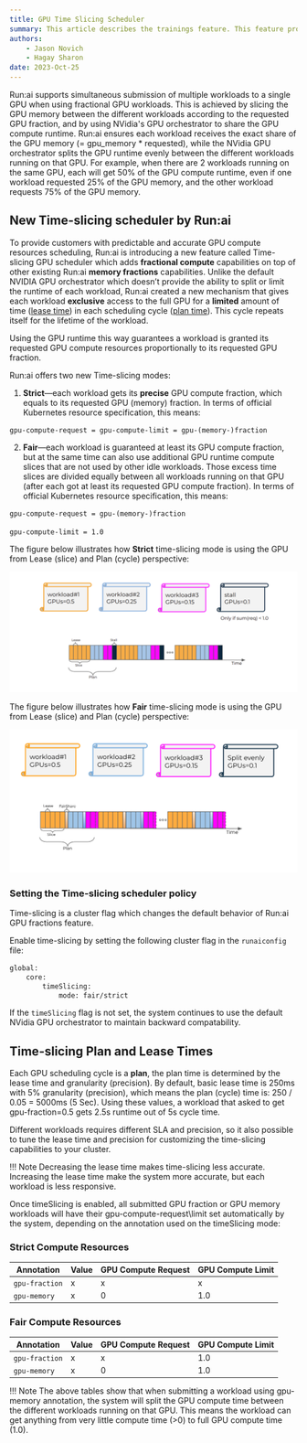 ```yaml
---
title: GPU Time Slicing Scheduler
summary: This article describes the trainings feature. This feature provides a wizard like experience to submit training jobs.
authors:
    - Jason Novich
    - Hagay Sharon
date: 2023-Oct-25
---
```


Run:ai supports simultaneous submission of multiple workloads to a single GPU when using fractional GPU workloads. This is achieved by slicing the GPU memory between the different workloads according to the requested GPU fraction, and by using NVidia's GPU orchestrator to share the GPU compute runtime. Run:ai ensures each workload receives the exact share of the GPU memory (= gpu\_memory \* requested), while the NVidia GPU orchestrator splits the GPU runtime evenly between the different workloads running on that GPU. For example, when there are 2 workloads running on the same GPU, each will get 50% of the GPU compute runtime, even if one workload requested 25% of the GPU memory, and the other workload requests 75% of the GPU memory.

## New Time-slicing scheduler by Run:ai

To provide customers with predictable and accurate GPU compute resources scheduling, Run:ai is introducing a new feature called Time-slicing GPU scheduler which adds **fractional compute** capabilities on top of other existing Run:ai **memory fractions** capabilities. Unlike the default NVIDIA GPU orchestrator which doesn’t provide the ability to split or limit the runtime of each workload, Run:ai created a new mechanism that gives each workload **exclusive** access to the full GPU for a **limited** amount of time ([lease time](#timeslicing-plan-and-lease-times)) in each scheduling cycle ([plan time](#timeslicing-plan-and-lease-times)). This cycle repeats itself for the lifetime of the workload.

Using the GPU runtime this way guarantees a workload is granted its requested GPU compute resources proportionally to its requested GPU fraction.

Run:ai offers two new Time-slicing modes:

1. **Strict**&mdash;each workload gets its **precise** GPU compute fraction, which equals to its requested GPU (memory) fraction. In terms of official Kubernetes resource specification, this means:

```
gpu-compute-request = gpu-compute-limit = gpu-(memory-)fraction
```

2. **Fair**&mdash;each workload is guaranteed at least its GPU compute fraction, but at the same time can also use additional GPU runtime compute slices that are not used by other idle workloads. Those excess time slices are divided equally between all workloads running on that GPU (after each got at least its requested GPU compute fraction). In terms of official Kubernetes resource specification, this means:

```
gpu-compute-request = gpu-(memory-)fraction

gpu-compute-limit = 1.0
```

The figure below illustrates how **Strict** time-slicing mode is using the GPU from Lease (slice) and Plan (cycle) perspective:

![Strict time-slicing mode](img/strict-time-slicing-mode.png)

The figure below illustrates how **Fair** time-slicing mode is using the GPU from Lease (slice) and Plan (cycle) perspective:

![Fair time-slicing mode](img/fair-time-slicing-mode.png)

### Setting the Time-slicing scheduler policy

Time-slicing is a cluster flag which changes the default behavior of Run:ai GPU fractions feature.

Enable time-slicing by setting the following cluster flag in the `runaiconfig` file:

```
global: 
    core: 
        timeSlicing: 
            mode: fair/strict
```

If the `timeSlicing` flag is not set, the system continues to use the default NVidia GPU orchestrator to maintain backward compatability.

## Time-slicing Plan and Lease Times

Each GPU scheduling cycle is a **plan**, the plan time is determined by the lease time and granularity (precision). By default, basic lease time is 250ms with 5% granularity (precision), which means the plan (cycle) time is: 250 / 0.05 = 5000ms (5 Sec). Using these values, a workload that asked to get gpu-fraction=0.5 gets 2.5s runtime out of 5s cycle time.

Different workloads requires different SLA and precision, so it also possible to tune the lease time and precision for customizing the time-slicing capabilities to your cluster.

!!! Note
    Decreasing the lease time makes time-slicing less accurate. Increasing the lease time make the system more accurate, but each workload is less responsive.

Once timeSlicing is enabled, all submitted GPU fraction or GPU memory workloads will have their gpu-compute-request\\limit set automatically by the system, depending on the annotation used on the timeSlicing mode:

### Strict Compute Resources

| **Annotation** | **Value** | **GPU Compute Request** | **GPU Compute Limit** |
| --- |  --- |  --- |  --- |
| `gpu-fraction` | x | x | x |
| `gpu-memory` | x | 0 | 1.0 |

### Fair Compute Resources

| **Annotation** | **Value** | **GPU Compute Request** | **GPU Compute Limit** |
| --- |  --- |  --- |  --- |
| `gpu-fraction` | x | x | 1.0 |
| `gpu-memory` | x | 0 | 1.0 |

!!! Note
     The above tables show that when submitting a workload using gpu-memory annotation, the system will split the GPU compute time between the different workloads running on that GPU. This means the workload can get anything from very little compute time (>0) to full GPU compute time (1.0).
